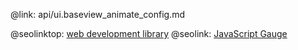 @link: api/ui.baseview_animate_config.md

@seolinktop: [web development library](https://webix.com)
@seolink: [JavaScript Gauge ](https://webix.com/widget/gage/)